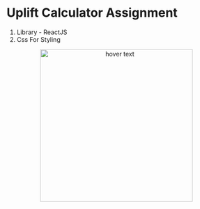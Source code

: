 # Uplift Calculator Assignment

1. Library - ReactJS
2. Css For Styling
<p align="center">
  <img src="./UplifCalculator.PNG" width="350" title="hover text">

</p>
